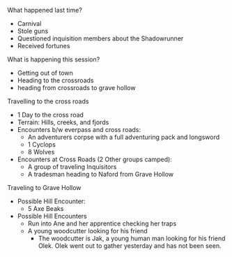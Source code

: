 What happened last time?
- Carnival
- Stole guns
- Questioned inquisition members about the Shadowrunner
- Received fortunes

What is happening this session?
- Getting out of town
- Heading to the crossroads
- heading from crossroads to grave hollow

Travelling to the cross roads
- 1 Day to the cross road
- Terrain: Hills, creeks, and fjords
- Encounters b/w everpass and cross roads:
	- An adventurers corpse with a full adventuring pack and longsword
	- 1 Cyclops
	- 8 Wolves
- Encounters at Cross Roads (2 Other groups camped):
	- A group of traveling Inquisitors
	- A tradesman heading to Naford from Grave Hollow

Traveling to Grave Hollow
- Possible Hill Encounter:
	- 5 Axe Beaks
- Possible Hill Encounters
	- Run into Ane and her apprentice checking her traps
	- A young woodcutter looking for his friend
		- The woodcutter is Jak, a young human man looking for his friend Olek. Olek went out to gather yesterday and has not been seen. 